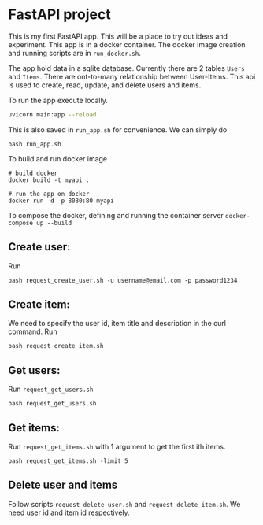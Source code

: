 # FastAPI project

This is my first FastAPI app. This will be a place to try out ideas and experiment. This app is in a docker container. The docker image creation and running scripts are in `run_docker.sh`.

The app hold data in a sqlite database. Currently there are 2 tables `Users` and `Items`. There are ont-to-many relationship between User-Items. This api is used to create, read, update, and delete users and items.   

To run the app execute locally.
```bash
uvicorn main:app --reload
```
This is also saved in `run_app.sh` for convenience. We can simply do 
```
bash run_app.sh
```

To build and run docker image
```
# build docker
docker build -t myapi .

# run the app on docker
docker run -d -p 8080:80 myapi
```

To compose the docker, defining and running the container server
`docker-compose up --build `

## Create user:
Run
```
bash request_create_user.sh -u username@email.com -p password1234
```
## Create item:
We need to specify the user id, item title and description in the curl command. Run
```
bash request_create_item.sh 
```

## Get users:
Run `request_get_users.sh` 
```
bash request_get_users.sh 
```

## Get items:
Run `request_get_items.sh` with 1 argument to get the first ith items.
```
bash request_get_items.sh -limit 5
```

## Delete user and items
Follow scripts `request_delete_user.sh` and `request_delete_item.sh`. We need user id and item id respectively.
